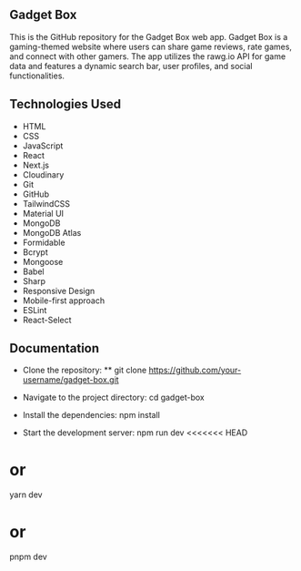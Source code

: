## Gadget Box
This is the GitHub repository for the Gadget Box web app. Gadget Box is a gaming-themed website where users can share game reviews, rate games, and connect with other gamers. The app utilizes the rawg.io API for game data and features a dynamic search bar, user profiles, and social functionalities.

## Technologies Used

* HTML
* CSS
* JavaScript
* React
* Next.js
* Cloudinary
* Git
* GitHub
* TailwindCSS
* Material UI
* MongoDB 
* MongoDB Atlas 
* Formidable
* Bcrypt 
* Mongoose 
* Babel 
* Sharp
* Responsive Design
* Mobile-first approach
* ESLint 
* React-Select

## Documentation

- Clone the repository:
** git clone https://github.com/your-username/gadget-box.git

- Navigate to the project directory:
cd gadget-box

- Install the dependencies: 
npm install

- Start the development server:
npm run dev
<<<<<<< HEAD
# or
yarn dev
# or
pnpm dev
```
